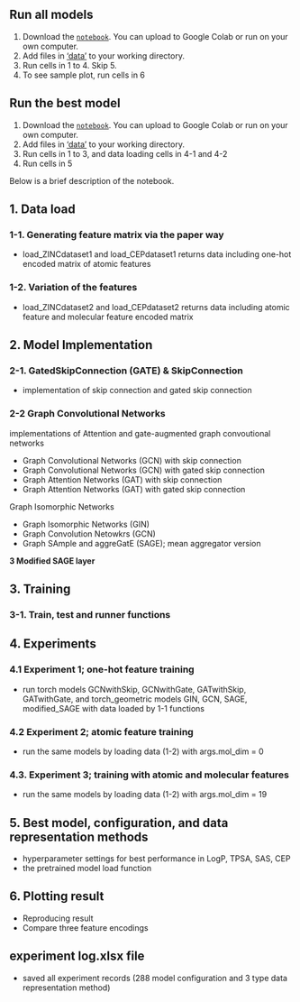 ## Run all models
1. Download the [`notebook`](#https://github.com/Ahn-Ssu/CS492I_2022F/blob/main/CS492I_teamProject_GCN4chem.ipynb). You can upload to Google Colab or run on your own computer.
2. Add files in [‘data’](#https://github.com/Ahn-Ssu/CS492I_2022F/tree/main/data) to your working directory. 
3. Run cells in 1 to 4. Skip 5.
4. To see sample plot, run cells in 6


## Run the best model
1. Download the [`notebook`](#https://github.com/Ahn-Ssu/CS492I_2022F/blob/main/CS492I_teamProject_GCN4chem.ipynb). You can upload to Google Colab or run on your own computer.
2. Add files in [‘data’](#https://github.com/Ahn-Ssu/CS492I_2022F/tree/main/data) to your working directory. 
3. Run cells in 1 to 3, and data loading cells in 4-1 and 4-2
4. Run cells in 5

Below is a brief description of the notebook. 

## 1. Data load 
### 1-1. Generating feature matrix via the paper way
- load_ZINCdataset1 and load_CEPdataset1 returns data including one-hot encoded matrix of atomic features
### 1-2. Variation of the features
- load_ZINCdataset2 and load_CEPdataset2 returns data including atomic feature and molecular feature encoded matrix
 ## 2. Model Implementation
### 2-1. GatedSkipConnection (GATE) & SkipConnection
- implementation of skip connection and gated skip connection
### 2-2 Graph Convolutional Networks
implementations of 
Attention and gate-augmented graph convoutional networks
- Graph Convolutional Networks (GCN) with skip connection
- Graph Convolutional Networks (GCN) with gated skip connection
- Graph Attention Networks (GAT) with skip connection
- Graph Attention Networks (GAT) with gated skip connection 

Graph Isomorphic Networks
- Graph Isomorphic Networks (GIN) 
- Graph Convolution Netowkrs (GCN)
- Graph SAmple and aggreGatE (SAGE); mean aggregator version

**3 Modified SAGE layer**
## 3. Training
### 3-1. Train, test and runner functions
## 4. Experiments
### 4.1 Experiment 1; one-hot feature training
- run torch models GCNwithSkip, GCNwithGate, GATwithSkip, GATwithGate, and torch_geometric models GIN, GCN, SAGE, modified_SAGE with data loaded by 1-1 functions
### 4.2 Experiment 2; atomic feature training 
- run the same models by loading data (1-2) with args.mol_dim = 0
### 4.3. Experiment 3; training with atomic and molecular features
- run the same models by loading data (1-2) with args.mol_dim = 19
## 5. Best model, configuration, and data representation methods
- hyperparameter settings for best performance in LogP, TPSA, SAS, CEP
- the pretrained model load function
## 6. Plotting result
- Reproducing result
- Compare three feature encodings

## experiment log.xlsx file
- saved all experiment records (288 model configuration and 3 type data representation method)
